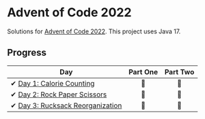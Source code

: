# Advent of Code 2022

Solutions for [Advent of Code 2022][aoc]. This project uses Java 17.

[aoc]: https://adventofcode.com/2022/

## Progress

| Day                                                                                                                    | Part One | Part Two |
|------------------------------------------------------------------------------------------------------------------------|:--------:|:--------:|
| ✔ [Day 1: Calorie Counting](https://github.com/Mom0aut/AoC2022/blob/master/src/main/java/at/aoc/day1/Day1.java)        |    🌟    |    🌟    |
| ✔ [Day 2: Rock Paper Scissors](https://github.com/Mom0aut/AoC2022/blob/master/src/main/java/at/aoc/day2/Day2.java)     |    🌟    |    🌟    |
| ✔ [Day 3: Rucksack Reorganization](https://github.com/Mom0aut/AoC2022/blob/master/src/main/java/at/aoc/day3/Day3.java) |    🌟    |    🌟    |
